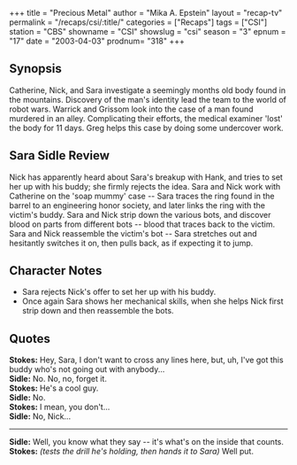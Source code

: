 +++
title = "Precious Metal"
author = "Mika A. Epstein"
layout = "recap-tv"
permalink = "/recaps/csi/:title/"
categories = ["Recaps"]
tags = ["CSI"]
station = "CBS"
showname = "CSI"
showslug = "csi"
season = "3"
epnum = "17"
date = "2003-04-03"
prodnum= "318"
+++

## Synopsis

Catherine, Nick, and Sara investigate a seemingly months old body found in the mountains. Discovery of the man's identity lead the team to the world of robot wars. Warrick and Grissom look into the case of a man found murdered in an alley. Complicating their efforts, the medical examiner 'lost' the body for 11 days. Greg helps this case by doing some undercover work.

## Sara Sidle Review

Nick has apparently heard about Sara's breakup with Hank, and tries to set her up with his buddy; she firmly rejects the idea. Sara and Nick work with Catherine on the 'soap mummy' case -- Sara traces the ring found in the barrel to an engineering honor society, and later links the ring with the victim's buddy. Sara and Nick strip down the various bots, and discover blood on parts from different bots -- blood that traces back to the victim. Sara and Nick reassemble the victim's bot -- Sara stretches out and hesitantly switches it on, then pulls back, as if expecting it to jump.

## Character Notes

* Sara rejects Nick's offer to set her up with his buddy.  
* Once again Sara shows her mechanical skills, when she helps Nick first strip down and then reassemble the bots.

## Quotes

**Stokes:** Hey, Sara, I don't want to cross any lines here, but, uh, I've got this buddy who's not going out with anybody...  
**Sidle:** No. No, no, forget it.  
**Stokes:** He's a cool guy.  
**Sidle:** No.  
**Stokes:** I mean, you don't...  
**Sidle:** No, Nick...  

- - -

**Sidle:** Well, you know what they say -- it's what's on the inside that counts.  
**Stokes:** _(tests the drill he's holding, then hands it to Sara)_ Well put.

